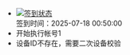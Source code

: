 - [![签到状态](https://github.com/p7wm/Cloud189-Actions/actions/workflows/main.yml/badge.svg?branch=main)](https://github.com/p7wm/Cloud189-Actions/actions/workflows/main.yml) <br> 签到时间：2025-07-18 00:50:00
- 开始执行帐号1
- 设备ID不存在，需要二次设备校验
